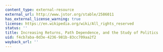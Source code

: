 ```yaml
---
content_type: external-resource
external_url: http://www.jstor.org/stable/2586011
has_external_license_warning: true
license: https://en.wikipedia.org/wiki/All_rights_reserved
status: ''
title: Increasing Returns, Path Dependence, and the Study of Politics
uid: f4cb7aba-0d3e-4236-981b-83cc709aa2f2
wayback_url: ''
---
```

